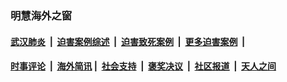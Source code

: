 
### 明慧海外之窗

####  [武汉肺炎](indexes/365.md?t=04240901) &nbsp;|&nbsp;  [迫害案例综述](indexes/328.md?t=04240901) &nbsp;|&nbsp; [迫害致死案例](indexes/277.md?t=04240901)  &nbsp;|&nbsp; [更多迫害案例](indexes/81.md?t=04240901)  &nbsp;|&nbsp; 
####  [时事评论](indexes/19.md?t=04240901) &nbsp;|&nbsp; [海外简讯](indexes/245.md?t=04240901)&nbsp;|&nbsp;  [社会支持](indexes/140.md?t=04240901) &nbsp;|&nbsp; [褒奖决议](indexes/282.md?t=04240901) &nbsp;|&nbsp; [社区报道](indexes/91.md?t=04240901)  &nbsp;|&nbsp; [天人之间](indexes/78.md?t=04240901) 

